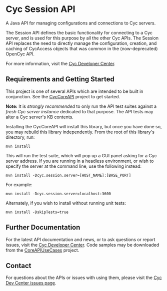 Cyc Session API
===============

A Java API for managing configurations and connections to Cyc servers.

The Session API defines the basic functionality for connecting to a Cyc server, 
and is used for this purpose by all the other Cyc APIs. The Session API replaces
the need to directly manage the configuration, creation, and caching of
CycAccess objects that was common in the (now-deprecated) OpenCyc API.

For more information, visit the [Cyc Developer Center](http://dev.cyc.com/).

Requirements and Getting Started
--------------------------------

This project is one of several APIs which are intended to be built in 
conjunction. See the [CycCoreAPI](https://github.com/cycorp/CycCoreAPI) project 
to get started.

**Note:** It is _strongly recommended_ to only run the API test suites against a 
_fresh Cyc server instance_ dedicated to that purpose. The API tests may alter
a Cyc server's KB contents.

Installing the CycCoreAPI will install this library, but once you have done so,
you may rebuild this library independently. From the root of this library's
directory, run:

    mvn install

This will run the test suite, which will pop up a GUI panel asking for a Cyc 
server address. If you are running in a headless environment, or wish to 
specify the server at the command line, use the following instead:

    mvn install -Dcyc.session.server=[HOST_NAME]:[BASE_PORT]

For example:

    mvn install -Dcyc.session.server=localhost:3600

Alternately, if you wish to install without running unit tests:

    mvn install -DskipTests=true 

Further Documentation
---------------------

For the latest API documentation and news, or to ask questions or report issues,
visit the [Cyc Developer Center](http://dev.cyc.com/). Code samples may be
downloaded from the [CoreAPIUseCases](https://github.com/cycorp/CoreAPIUseCases)
project.

Contact
-------

For questions about the APIs or issues with using them, please visit the
[Cyc Dev Center issues page](http://dev.cyc.com/cyc-api/issues.html).